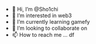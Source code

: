 - 👋 Hi, I’m @Sho1chi 
- 👀 I’m interested in web3   
- 🌱 I’m currently learning gamefy  
- 💞️ I’m looking to collaborate on  
- 📫 How to reach me ...   df

<!---
Sho1chi/Sho1chi is a ✨ special ✨ repository because its `README.md` (this file) appears on your GitHub profile.
You can click the Preview link to take a look at your changes.
--->
 

